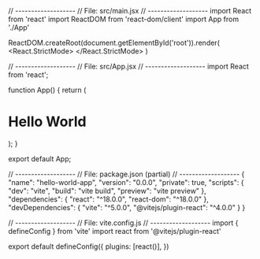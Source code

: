
<!DOCTYPE html><html lang="en">
  <head>
    <meta charset="UTF-8" />
    <meta name="viewport" content="width=device-width, initial-scale=1.0" />
    <title>Hello World App</title>
  </head>
  <body>
    <div id="root"></div>
    <script type="module" src="/src/main.jsx"></script>
  </body>
</html>// ------------------- // File: src/main.jsx // ------------------- import React from 'react' import ReactDOM from 'react-dom/client' import App from './App'

ReactDOM.createRoot(document.getElementById('root')).render( <React.StrictMode> <App /> </React.StrictMode> )

// ------------------- // File: src/App.jsx // ------------------- import React from 'react';

function App() { return ( <div> <h1>Hello World</h1> </div> ); }

export default App;

// ------------------- // File: package.json (partial) // ------------------- { "name": "hello-world-app", "version": "0.0.0", "private": true, "scripts": { "dev": "vite", "build": "vite build", "preview": "vite preview" }, "dependencies": { "react": "^18.0.0", "react-dom": "^18.0.0" }, "devDependencies": { "vite": "^5.0.0", "@vitejs/plugin-react": "^4.0.0" } }

// ------------------- // File: vite.config.js // ------------------- import { defineConfig } from 'vite' import react from '@vitejs/plugin-react'

export default defineConfig({ plugins: [react()], })
